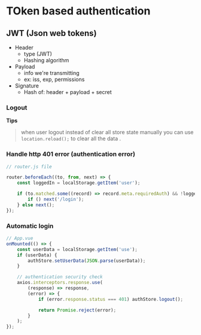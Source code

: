 # TOken based authentication

## JWT (Json web tokens)

-   Header
    -   type (JWT)
    -   Hashing algorithm
-   Payload
    -   info we're transmitting
    -   ex: iss, exp, permissions
-   Signature
    -   Hash of: header + payload + secret

### Logout

**Tips**

> when user logout instead of clear all store state manually you can use
> `location.reload();`
> to clear all the data .

### Handle http 401 error (authentication error)

```js
// router.js file

router.beforeEach((to, from, next) => {
    const loggedIn = localStorage.getItem('user');

    if (to.matched.some((record) => record.meta.requiredAuth) && !loggedIn) {
        if () next('/login');
    } else next();
});
```

### Automatic login

```js
// App.vue
onMounted(() => {
    const userData = localStorage.getItem('use');
    if (userData) {
        authStore.setUserData(JSON.parse(userData));
    }

    // authentication security check
    axios.interceptors.response.use(
        (response) => response,
        (error) => {
            if (error.response.status === 401) authStore.logout();

            return Promise.reject(error);
        }
    );
});
```

